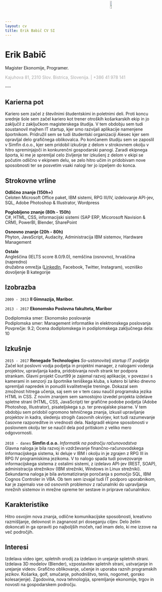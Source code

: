 ```yaml
---
layout: cv
title: Erik Babič CV SI
---
```

# Erik Babič
Magister Ekonomije, Programer.

<div id="homeaddress">
<p align="left" style="color:#A9A9A9" style="font-size:1vw"> Kajuhova 81, 2310 Slov. Bistrica, Slovenija. | +386 41 978 141</p>
<img style="border-radius: 50%; position: absolute; right: 13em; top:0.2em; width: 10%;" src = "https://media-exp1.licdn.com/dms/image/C4E03AQGf5264XWTP5w/profile-displayphoto-shrink_200_200/0?e=1607558400&v=beta&t=9XpS3zslPl-LKjfyUX-tx4C1uqQdBBsy5lABmLwXir0" alt="profilna slika">
<img style="position: absolute; right: 22em; top:0.2em; width: 8%;" src = "/media/GitHubCV.png" alt="QR do GitHubCV">
</div>
---

## Karierna pot

Kariero sem začel z številnimi študentskimi in poletnimi deli. Proti koncu srednje šole sem začel kariero kot trener otroških košarkarskih ekip in jo zaključil z zaključkom magisterskega študija. V tem obdobju sem tudi soustanovil majhen IT startup, kjer smo razvijali aplikacije namenjene športnikom. Pridružil sem se tudi študentski organizaciji Aiesec kjer sem opravljal delo grafičnega oblikovalca. Po končanem študiju sem se zaposlil v Simfin d.o.o., kjer sem pridobil izkušnje z delom v strokovnem okolju v hitro spreminjajoči in konkurenčni gospodarski panogi. Zaradi ekipnega športa, ki me je spremljal celo življenje ter izkušenj z delom v ekipi se počutim odlično v ekipnem delu, se zelo hitro učim in pridobivam nove sposobnosti ter se posvetim vsaki nalogi ter jo izpeljem do konca.

## Strokovne vrline

__Odlično znanje (150h+)__  
Celoten Microsoft Office paket, IBM sistemi, RPG III/IV, izdelovanje API-jev, SQL, Adobe Photoshop & Illustrator, Wordpress

__Poglobljeno znanje (80h - 150h)__  
C#, HTML, CSS, informacijski sistemi (SAP ERP, Micorosoft Navision & CRM), PowerBI, Blender, SharePoint

__Osnovno znanje (20h - 80h)__  
Phyton, JavaScript, Audacity, Administracija IBM sistemov, Hardware Management

__Ostalo__  
Angleščina (IELTS score 8.0/9.0), nemščina (osnovno), hrvaščina (napredno)  
družabna omrežja ([LinkedIn](https://www.linkedin.com/in/erik-babi%C4%8D-a81b9994/), Facebook, Twitter, Instagram), vozniško dovoljenje B kategorije

## Izobrazba

`2009 - 2013`
__II Gimnazija, Maribor.__  

`2013 - 2017`
__Ekonomsko Poslovna fakulteta, Maribor__

Dodiplomska smer: Ekonomsko poslovanje  
Podiplomska smer: Management informatike in elektronskega poslovanja  
Povprečje: 9.2; Ocena dodiplomskega in podiplomskega zaključnega dela: 10  

## Izkušnje

`2015 - 2017`
__Renegade Technologies__ *So-ustanovitelj startup IT podjetja*  
Začel kot poslovni vodja podjetja in projektni manager, z nalogami vodenja projektov, upravljanja kadra, pridobivanja novih strank ter podpora strankam. Glavni projekt Court99 je zajemal razvoj aplikacije, v povezavi s kamerami in senzorji za športnike teniškega kluba, s katero bi lahko dnevno spremljali napredek in ponudili kvalitetnejše treninge. Dokazal sem zmožnost hitrega učenja, saj sem se v tem casu naučil programska jezika HTML in CSS. Z novim znanjem sem samostojno izvedel projekta izdelave spletne strani (HTML, CSS, JavaScript) ter grafične podobe podjetja (Adobe Photoshop, Illustrator), pisateljskega s.p. ter prevajalske pisarne. V tem obdobju sem pridobil ogromono tehničnega znanja, izkusil upravljanje projektov in kadra, sledenju strogih časovnih okvirjev, kot tudi razumevanje časovne razporeditve in vrednosti dela. Nadgradil ekipne sposobnosti v poslovnem okolju ter se naučil dela pod pritiskom z veliko mero odgovornosti.  
<br>
`2018 - danes`
__Simfin d.o.o.__ *Informatik na področju računovodstva*  
Glavna naloga je bila razvoj in vzdrževanje finančno-računovodskega informacijskega sistema, ki deluje v IBM i okolju in je zgrajen z RPG III in RPG IV programiskima jezikoma. V to nalogo spada tudi povezovanje informacijskega sistema z ostalimi sistemi, z izdelavo API-jev (REST, SOAP), administracija strežnikov (IBM strežniki, Windows in Linux strežniki). Sekundarna naloga je bila avtomatiziranje poročanja s pomočjo SQL, IBM Cognos Controler in VBA. Ob tem sem izvajal tudi IT podporo uporabnikom, kar je zajemalo vse od osnovnih problemov z računalniki do upravljanja mrežnih sistemov in mrežne opreme ter sestave in priprave računalnikov.

## Karakteristike
Hitro osvojim nova znanja, odlične komunikacijske sposobnosti, kreativno razmišljanje, delovnost in
zagnanost pri doseganju ciljev. Delo želim dokoncati in ga opraviti po najboljših močeh, rad imam
delo, ki me izzove na več področjih.

## Interesi
Izdelava video iger, spletnih orodij za izdelavo in urejanje spletnih strani. Izdelava 3D modelov (Blender),
vzpostavitev spletnih strani, ustvarjanje in urejanje videov. Grafično oblikovanje, učenje in uporaba
raznih programskih jezikov.
Košarka, golf, smučanje, pohodništvo, tenis, nogomet, gorsko kolesarjenje).
Zgodovina, nova tehnologija, spremljanje ekonomije, trgov in novosti na gospodarskem področju.

<!-- Nazadnje posodobljeno: Oktober 2020 -->